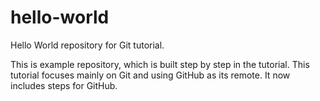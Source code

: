 # hello-world
Hello World repository for Git tutorial.

This is example repository, which is built step by step in the tutorial.
This tutorial focuses mainly on Git and using GitHub as its remote.
It now includes steps for GitHub.
